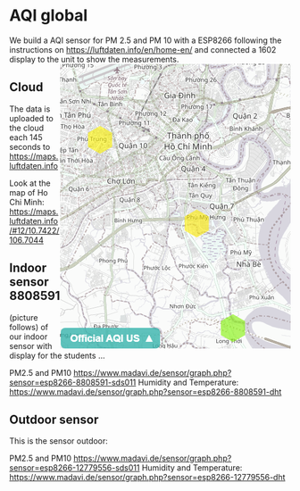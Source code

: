 # AQI global

We build a AQI sensor for PM 2.5 and PM 10 with a ESP8266 following the instructions on https://luftdaten.info/en/home-en/ and connected a 1602 display to the unit to show the measurements. 
<img src="pic/aqi-hcmc-2019-10-17.png" align="right">

## Cloud

The data is uploaded to the cloud each 145 seconds to https://maps.luftdaten.info 

Look at the map of Ho Chi Minh: https://maps.luftdaten.info/#12/10.7422/106.7044

## Indoor sensor 8808591

(picture follows) of our indoor sensor with display for the students ...

PM2.5 and PM10 https://www.madavi.de/sensor/graph.php?sensor=esp8266-8808591-sds011 
Humidity and Temperature: https://www.madavi.de/sensor/graph.php?sensor=esp8266-8808591-dht 

## Outdoor sensor 

This is the sensor outdoor: 

PM2.5 and PM10 https://www.madavi.de/sensor/graph.php?sensor=esp8266-12779556-sds011 
Humidity and Temperature: https://www.madavi.de/sensor/graph.php?sensor=esp8266-12779556-dht 

